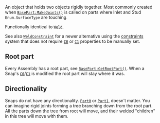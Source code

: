 An object that holds two objects rigidly together. Most commonly created when
[`BasePart:MakeJoints()`](https://create.roblox.com/docs/reference/engine/classes/BasePart#MakeJoints) is called on parts where Inlet and Stud
`Enum.SurfaceType` are touching.

Functionally identical to [`Weld`](https://create.roblox.com/docs/reference/engine/classes/Weld).

See also [`WeldConstraint`](https://create.roblox.com/docs/reference/engine/classes/WeldConstraint) for a newer alternative using the
[constraints](https://create.roblox.com/docs/physics/mechanical-constraints) system that does not
require [`C0`](https://create.roblox.com/docs/reference/engine/classes/JointInstance#C0) or [`C1`](https://create.roblox.com/docs/reference/engine/classes/JointInstance#C1) properties
to be manually set.
## Root part

Every Assembly has a root part, see [`BasePart:GetRootPart()`](https://create.roblox.com/docs/reference/engine/classes/BasePart#GetRootPart). When a
Snap's [`C0`](https://create.roblox.com/docs/reference/engine/classes/JointInstance#C0)/[`C1`](https://create.roblox.com/docs/reference/engine/classes/JointInstance#C1) is modified the
root part will stay where it was.
## Directionality

Snaps do not have any directionality. [`Part0`](https://create.roblox.com/docs/reference/engine/classes/JointInstance#Part0) or
[`Part1`](https://create.roblox.com/docs/reference/engine/classes/JointInstance#Part1), doesn't matter. You can imagine rigid
joints forming a tree branching down from the root part. All the parts down
the tree from root will move, and their welded "children" in this tree will
move with them.